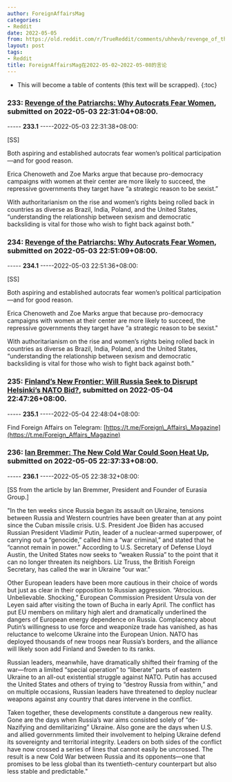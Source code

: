 ```yaml
---
author: ForeignAffairsMag
categories:
- Reddit
date: 2022-05-05
from: https://old.reddit.com/r/TrueReddit/comments/uhhevb/revenge_of_the_patriarchs_why_autocrats_fear_women/
layout: post
tags:
- Reddit
title: ForeignAffairsMag在2022-05-02~2022-05-08的言论
---
```


* This will become a table of contents (this text will be scrapped).
{:toc}

### 233: [Revenge of the Patriarchs: Why Autocrats Fear Women](https://old.reddit.com/r/TrueReddit/comments/uhhevb/revenge_of_the_patriarchs_why_autocrats_fear_women/), submitted on 2022-05-03 22:31:04+08:00.

----- __233.1__ -----2022-05-03 22:31:38+08:00:

\[SS\]

Both aspiring and established autocrats fear women’s political participation—and for good reason.  


Erica Chenoweth and Zoe Marks argue that because pro-democracy campaigns with women at their center are more likely to succeed, the repressive governments they target have “a strategic reason to be sexist.”  


With authoritarianism on the rise and women’s rights being rolled back in countries as diverse as Brazil, India, Poland, and the United States, “understanding the relationship between sexism and democratic backsliding is vital for those who wish to fight back against both.”

### 234: [Revenge of the Patriarchs: Why Autocrats Fear Women](https://old.reddit.com/r/TwoXChromosomes/comments/uhhtnb/revenge_of_the_patriarchs_why_autocrats_fear_women/), submitted on 2022-05-03 22:51:09+08:00.

----- __234.1__ -----2022-05-03 22:51:36+08:00:

\[SS\]

Both aspiring and established autocrats fear women’s political participation—and for good reason.

Erica Chenoweth and Zoe Marks argue that because pro-democracy campaigns with women at their center are more likely to succeed, the repressive governments they target have “a strategic reason to be sexist."

With authoritarianism on the rise and women’s rights being rolled back in countries as diverse as Brazil, India, Poland, and the United States, “understanding the relationship between sexism and democratic backsliding is vital for those who wish to fight back against both.”

### 235: [Finland’s New Frontier: Will Russia Seek to Disrupt Helsinki’s NATO Bid?](https://old.reddit.com/r/europe/comments/ui89sv/finlands_new_frontier_will_russia_seek_to_disrupt/), submitted on 2022-05-04 22:47:26+08:00.

----- __235.1__ -----2022-05-04 22:48:04+08:00:

Find Foreign Affairs on Telegram: [https://t.me/Foreign\_Affairs\_Magazine](https://t.me/Foreign_Affairs_Magazine)

### 236: [Ian Bremmer: The New Cold War Could Soon Heat Up](https://old.reddit.com/r/geopolitics/comments/uiyvzf/ian_bremmer_the_new_cold_war_could_soon_heat_up/), submitted on 2022-05-05 22:37:33+08:00.

----- __236.1__ -----2022-05-05 22:38:32+08:00:

\[SS from the article by Ian Bremmer, President and Founder of Eurasia Group.\]

"In the ten weeks since Russia began its assault on Ukraine, tensions between Russia and Western countries have been greater than at any point since the Cuban missile crisis. U.S. President Joe Biden has accused Russian President Vladimir Putin, leader of a nuclear-armed superpower, of carrying out a “genocide,” called him a “war criminal,” and stated that he “cannot remain in power.” According to U.S. Secretary of Defense Lloyd Austin, the United States now seeks to “weaken Russia” to the point that it can no longer threaten its neighbors. Liz Truss, the British Foreign Secretary, has called the war in Ukraine “our war.”  


Other European leaders have been more cautious in their choice of words but just as clear in their opposition to Russian aggression. “Atrocious. Unbelievable. Shocking,” European Commission President Ursula von der Leyen said after visiting the town of Bucha in early April. The conflict has put EU members on military high alert and dramatically underlined the dangers of European energy dependence on Russia. Complacency about Putin’s willingness to use force and weaponize trade has vanished, as has reluctance to welcome Ukraine into the European Union. NATO has deployed thousands of new troops near Russia’s borders, and the alliance will likely soon add Finland and Sweden to its ranks.  


Russian leaders, meanwhile, have dramatically shifted their framing of the war—from a limited “special operation” to “liberate” parts of eastern Ukraine to an all-out existential struggle against NATO. Putin has accused the United States and others of trying to “destroy Russia from within,” and on multiple occasions, Russian leaders have threatened to deploy nuclear weapons against any country that dares intervene in the conflict.  


Taken together, these developments constitute a dangerous new reality. Gone are the days when Russia’s war aims consisted solely of “de-Nazifying and demilitarizing” Ukraine. Also gone are the days when U.S. and allied governments limited their involvement to helping Ukraine defend its sovereignty and territorial integrity. Leaders on both sides of the conflict have now crossed a series of lines that cannot easily be uncrossed. The result is a new Cold War between Russia and its opponents—one that promises to be less global than its twentieth-century counterpart but also less stable and predictable."

